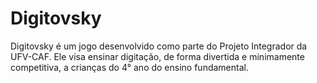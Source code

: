# Digitovsky
Digitovsky é um jogo desenvolvido como parte do Projeto Integrador da UFV-CAF. Ele visa ensinar digitação, de forma divertida e minimamente competitiva, a crianças do 4° ano do ensino fundamental.
